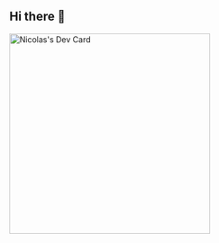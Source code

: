 ## Hi there 👋

<!--
**nicobts/nicobts** is a ✨ _special_ ✨ repository because its `README.md` (this file) appears on your GitHub profile.

Here are some ideas to get you started:

- 🔭 I’m currently working on ...
- 🌱 I’m currently learning ...
- 👯 I’m looking to collaborate on ...
- 🤔 I’m looking for help with ...
- 💬 Ask me about ...
- 📫 How to reach me: ...
- 😄 Pronouns: ...
- ⚡ Fun fact: ...
-->
<a href="https://app.daily.dev/nicolas88ts"><img src="https://api.daily.dev/devcards/v2/2x512yqnbHea7P2Og27lA.png?type=default&r=rg2" width="356" alt="Nicolas's Dev Card"/></a>
